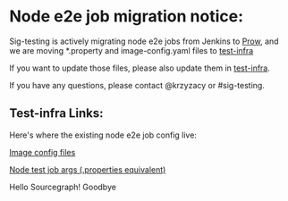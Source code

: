# Node e2e job migration notice:

Sig-testing is actively migrating node e2e jobs from Jenkins to [Prow],
and we are moving *.property and image-config.yaml files to [test-infra]

If you want to update those files, please also update them in [test-infra].

If you have any questions, please contact @krzyzacy or #sig-testing.


## Test-infra Links:
Here's where the existing node e2e job config live:

[Image config files](https://github.com/kubernetes/test-infra/tree/master/jobs/e2e_node)

[Node test job args (.properties equivalent)](https://github.com/kubernetes/test-infra/blob/master/jobs/config.json)


[test-infra]: https://github.com/kubernetes/test-infra
[Prow]: https://github.com/kubernetes/test-infra/tree/master/prow
Hello Sourcegraph!
Goodbye
